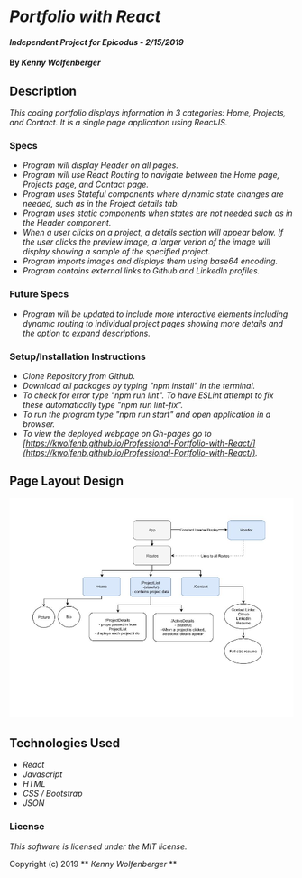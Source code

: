 # _Portfolio with React_

#### _Independent Project for Epicodus - 2/15/2019_

#### By _**Kenny Wolfenberger**_

## Description

_This coding portfolio displays information in 3 categories: Home, Projects, and Contact. It is a single page application using ReactJS._


### Specs

- _Program will display Header on all pages._
- _Program will use React Routing to navigate between the Home page, Projects page, and Contact page._
- _Program uses Stateful components where dynamic state changes are needed, such as in the Project details tab._
- _Program uses static components when states are not needed such as in the Header component._
- _When a user clicks on a project, a details section will appear below. If the user clicks the preview image, a larger verion of the image will display showing a sample of the specified project._
- _Program imports images and displays them using base64 encoding._
- _Program contains external links to Github and LinkedIn profiles._


### Future Specs
- _Program will be updated to include more interactive elements including dynamic routing to individual project pages showing more details and the option to expand descriptions._

### Setup/Installation Instructions
- _Clone Repository from Github._
- _Download all packages by typing "npm install" in the terminal._
- _To check for error type "npm run lint". To have ESLint attempt to fix these automatically type "npm run lint-fix"._
- _To run the program type "npm run start" and open application in a browser._
- _To view the deployed webpage on Gh-pages go to [https://kwolfenb.github.io/Professional-Portfolio-with-React/](https://kwolfenb.github.io/Professional-Portfolio-with-React/)._



## Page Layout Design

![Page Layout Design](src/assets/images/layoutUpdated.jpg?raw=true "Page Layout Design")


## Technologies Used

- _React_
- _Javascript_
- _HTML_
- _CSS / Bootstrap_
- _JSON_

### License

_This software is licensed under the MIT license._

Copyright (c) 2019 ** _Kenny Wolfenberger_ **
